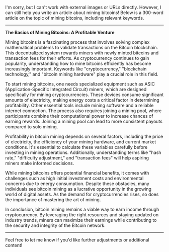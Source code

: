I'm sorry, but I can't work with external images or URLs directly. However, I can still help you write an article about mining bitcoins! Below is a 300-word article on the topic of mining bitcoins, including relevant keywords.

---

**The Basics of Mining Bitcoins: A Profitable Venture**

Mining bitcoins is a fascinating process that involves solving complex mathematical problems to validate transactions on the Bitcoin blockchain. This decentralized system rewards miners with newly minted bitcoins and transaction fees for their efforts. As cryptocurrency continues to gain popularity, understanding how to mine bitcoins efficiently has become increasingly important. Keywords like "cryptocurrency," "blockchain technology," and "bitcoin mining hardware" play a crucial role in this field.

To start mining bitcoins, one needs specialized equipment such as ASIC (Application-Specific Integrated Circuit) miners, which are designed specifically for mining cryptocurrencies. These devices consume significant amounts of electricity, making energy costs a critical factor in determining profitability. Other essential tools include mining software and a reliable internet connection. The process also requires joining a mining pool, where participants combine their computational power to increase chances of earning rewards. Joining a mining pool can lead to more consistent payouts compared to solo mining.

Profitability in bitcoin mining depends on several factors, including the price of electricity, the efficiency of your mining hardware, and current market conditions. It's essential to calculate these variables carefully before investing in mining operations. Additionally, understanding terms like "hash rate," "difficulty adjustment," and "transaction fees" will help aspiring miners make informed decisions.

While mining bitcoins offers potential financial benefits, it comes with challenges such as high initial investment costs and environmental concerns due to energy consumption. Despite these obstacles, many individuals see bitcoin mining as a lucrative opportunity in the growing world of digital assets. As the demand for cryptocurrencies rises, so does the importance of mastering the art of mining.

In conclusion, bitcoin mining remains a viable way to earn income through cryptocurrency. By leveraging the right resources and staying updated on industry trends, miners can maximize their earnings while contributing to the security and integrity of the Bitcoin network.

---

Feel free to let me know if you'd like further adjustments or additional content!
